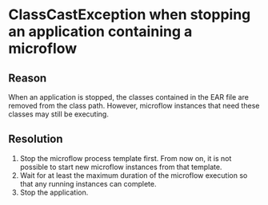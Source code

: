 <!-- image -->

# ClassCastException when stopping an application containing a microflow

## Reason

When an application is stopped, the classes
contained in the EAR file are removed from the class path. However,
microflow instances that need these classes may still be executing.

## Resolution

1. Stop the microflow process template first. From now on, it is not possible
to start new microflow instances from that template.
2. Wait for at least the maximum duration of the microflow execution so that
any running instances can complete.
3. Stop the application.